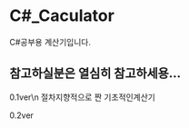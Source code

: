 # C#_Caculator
C#공부용 계산기입니다. 

참고하실분은 열심히 참고하세용...
----------------------
0.1ver\n
절차지향적으로 짠 기초적인계산기

0.2ver

